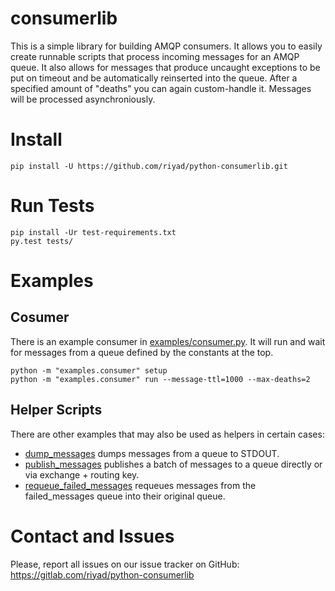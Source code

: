 consumerlib
===========

This is a simple library for building AMQP consumers.
It allows you to easily create runnable scripts that process incoming messages for an AMQP queue.
It also allows for messages that produce uncaught exceptions to be put on timeout and be automatically reinserted into the queue.
After a specified amount of "deaths" you can again custom-handle it.
Messages will be processed asynchroniously.

# Install

```shell
pip install -U https://github.com/riyad/python-consumerlib.git
```

# Run Tests

```shell
pip install -Ur test-requirements.txt
py.test tests/
```

# Examples

## Cosumer

There is an example consumer in [examples/consumer.py](examples/consumer.py).
It will run and wait for messages from a queue defined by the constants at the top.

```shell
python -m "examples.consumer" setup
python -m "examples.consumer" run --message-ttl=1000 --max-deaths=2
```

## Helper Scripts

There are other examples that may also be used as helpers in certain cases:

* [dump_messages](examples/dump_messages) dumps messages from a queue to STDOUT.
* [publish_messages](examples/publish_messages) publishes a batch of messages to a queue directly or via exchange + routing key.
* [requeue_failed_messages](examples/requeue_failed_messages) requeues messages from the failed_messages queue into their original queue.

# Contact and Issues

Please, report all issues on our issue tracker on GitHub: https://gitlab.com/riyad/python-consumerlib
